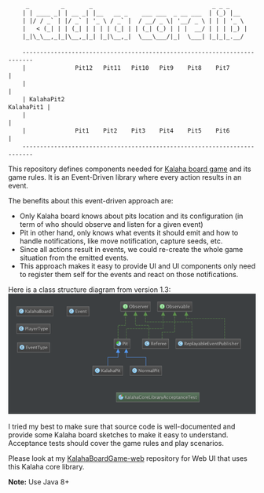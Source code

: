 ```
	 _         _       _                                  _ _ _     
	| | ____ _| | __ _| |__   __ _    ___ ___  _ __ ___  | (_) |__  
	| |/ / _` | |/ _` | '_ \ / _` |  / __/ _ \| '__/ _ \ | | | '_ \ 
	|   < (_| | | (_| | | | | (_| | | (_| (_) | | |  __/ | | | |_) |
	|_|\_\__,_|_|\__,_|_| |_|\__,_|  \___\___/|_|  \___| |_|_|_.__/ 

	-------------------------------------------------------------------------
	|              Pit12   Pit11   Pit10   Pit9    Pit8    Pit7             |
	|                                                                       |
  	| KalahaPit2                                                 KalahaPit1 |
	|                                                                       |
	|              Pit1    Pit2    Pit3    Pit4    Pit5    Pit6             |
	-------------------------------------------------------------------------

```

This repository defines components needed for [Kalaha board game](https://en.wikipedia.org/wiki/Kalah) and its game rules. It is an Event-Driven library where every action results in an event.

The benefits about this event-driven approach are:

  - Only Kalaha board knows about pits location and its configuration (in term of who should observe and listen for a given event)
  - Pit in other hand, only knows what events it should emit and how to handle notifications, like move notification, capture seeds, etc.
  - Since all actions result in events, we could re-create the whole game situation from the emitted events.
  - This approach makes it easy to provide UI and UI components only need to register them self for the events and react on those notifications.
  
Here is a class structure diagram from version 1.3:
![alt class diagram](Class-Structure-version-1.3.png)

I tried my best to make sure that source code is well-documented and provide some Kalaha board sketches to make it easy to understand. Acceptance tests should cover the game rules and play scenarios.

Please look at my [KalahaBoardGame-web](https://github.com/amhamid/KalahaBoardGame-web) repository for Web UI that uses this Kalaha core library.

**Note:** Use Java 8+